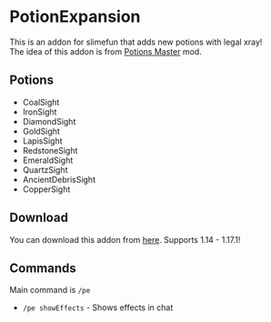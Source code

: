 # PotionExpansion
This is an addon for slimefun that adds new potions with legal xray!<br>
The idea of this addon is from [Potions Master](https://www.curseforge.com/minecraft/mc-mods/potionsmaster) mod.

## Potions
- CoalSight
- IronSight
- DiamondSight
- GoldSight
- LapisSight
- RedstoneSight
- EmeraldSight
- QuartzSight
- AncientDebrisSight
- CopperSight

## Download
You can download this addon from [here](https://github.com/EpicPlayerA10/PotionExpansion/releases).
Supports 1.14 - 1.17.1!

## Commands
Main command is `/pe`
- `/pe showEffects` - Shows effects in chat
